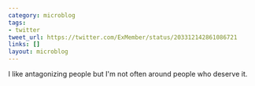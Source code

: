 ```yaml
---
category: microblog
tags:
- twitter
tweet_url: https://twitter.com/ExMember/status/203312142861086721
links: []
layout: microblog
---
```

I like antagonizing people but I'm not often around people who deserve it.
